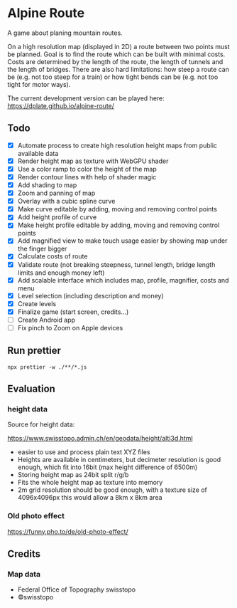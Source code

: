 # Alpine Route

A game about planing mountain routes. 

On a high resolution map (displayed in 2D) a route between two points must be planned. Goal is to find the route which can be built with minimal costs. Costs are determined by the length of the route, the length of tunnels and the length of bridges. There are also hard limitations: how steep a route can be (e.g. not too steep for a train) or how tight bends can be (e.g. not too tight for motor ways).

The current development version can be played here: https://dplate.github.io/alpine-route/

## Todo

- [X] Automate process to create high resolution height maps from public available data
- [X] Render height map as texture with WebGPU shader
- [X] Use a color ramp to color the height of the map
- [X] Render contour lines with help of shader magic
- [X] Add shading to map
- [X] Zoom and panning of map
- [X] Overlay with a cubic spline curve
- [X] Make curve editable by adding, moving and removing control points
- [X] Add height profile of curve
- [X] Make height profile editable by adding, moving and removing control points
- [X] Add magnified view to make touch usage easier by showing map under the finger bigger
- [X] Calculate costs of route
- [X] Validate route (not breaking steepness, tunnel length, bridge length limits and enough money left)
- [X] Add scalable interface which includes map, profile, magnifier, costs and menu
- [X] Level selection (including description and money)
- [X] Create levels
- [X] Finalize game (start screen, credits...)
- [ ] Create Android app
- [ ] Fix pinch to Zoom on Apple devices

## Run prettier

`npx prettier -w ./**/*.js`

## Evaluation 

### height data

Source for height data:

https://www.swisstopo.admin.ch/en/geodata/height/alti3d.html

- easier to use and process plain text XYZ files 
- Heights are available in centimeters, but decimeter resolution is good enough, which fit into 16bit (max height difference of 6500m)
- Storing height map as 24bit split r/g/b
- Fits the whole height map as texture into memory
- 2m grid resolution should be good enough, with a texture size of 4096x4096px this would allow a 8km x 8km area

### Old photo effect

https://funny.pho.to/de/old-photo-effect/

## Credits

### Map data

- Federal Office of Topography swisstopo
- ©swisstopo